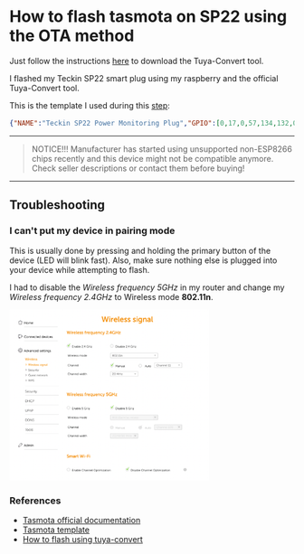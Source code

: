 # How to flash tasmota on SP22 using the OTA method

Just follow the instructions [here](https://siytek.com/how-to-flash-tuya-devices-with-tasmota-over-the-air-using-ubuntu/) to download the Tuya-Convert tool.

I flashed my Teckin SP22 smart plug using my raspberry and the official Tuya-Convert tool. 

This is the template I used during this [step](https://tasmota.github.io/docs/Templates/#importing-templates):
```json
{"NAME":"Teckin SP22 Power Monitoring Plug","GPIO":[0,17,0,57,134,132,0,0,131,56,21,0,0],"FLAG":0,"BASE":52}
```

* * *
> NOTICE!!! Manufacturer has started using unsupported non-ESP8266 chips recently and this device might not be compatible anymore. Check seller descriptions or contact them before buying!

* * *
## Troubleshooting


### I can't put my device in pairing mode
This is usually done by pressing and holding the primary button of the device (LED will blink fast). Also, make sure nothing else is plugged into your device while attempting to flash. 

I had to disable the *Wireless frequency 5GHz* in my router and change my *Wireless frequency 2.4GHz* to Wireless mode **802.11n**.

<img src="https://raw.githubusercontent.com/marcocunha/smart-home/main/.github/images/wireless_settings_router.png" alt="Wireless Settings" width="70%">

### References
* [Tasmota official documentation](https://tasmota.github.io/docs/Getting-Started/)
* [Tasmota template](https://templates.blakadder.com/teckin_SP22.html)
* [How to flash using tuya-convert](https://siytek.com/how-to-flash-tuya-devices-with-tasmota-over-the-air-using-ubuntu/)
